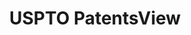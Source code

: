---
bigquery: https://console.cloud.google.com/bigquery?p=patents-public-data&d=patentsview&page=dataset
citation: Attribution should be given to PatentsView for use, distribution, or derivative
  works.
code: https://github.com/CSSIP-AIR/PatentsView-Code-Snippets/
contributors: USPTO
cost: None
description: 'PatentsView includes US patent data including raw data (summaries, applications,
  pregrant applications), disambugations of inventors and assignees, and inventor
  gender estimates.  Also foreign priority data, # of figures and sheets, and government
  interest statements.'
documentation: https://patentsview.org/query/builder-faqs
last_edit: 04/05/2022, 10:43:13
location: https://patentsview.org/
maintained_by: USPTO
record_creation_timestamp: 12/2/2020 17:20:46
schema_fields:
- dependent
- relkind
- disclaimer_date
- variety
- classification_data_source
- exemplary
- section_id
- county
- level_three
- contract_award_number
- disamb_assignee_id_20200929
- disamb_assignee_id_20200630
- category
- title
- f371_date
- disamb_inventor_id_20201229
- disamb_inventor_id_20171003
- text
- publication_number
- rel_id
- _371_date
- doc_type
- disamb_inventor_id_20180528
- level_one
- disamb_inventor_id_20170307
- disamb_assignee_id_20190820
- latitude
- classification_status
- organization_id
- action_date
- disamb_inventor_id_20171226
- doctype
- section
- organization
- state
- latin_name
- mainclass_id
- subsection_id
- longitude
- num_claims
- disamb_assignee_id_20190312
- disamb_assignee_id_20191008
- id
- disamb_assignee_id_20200331
- rawlocation_id
- disamb_assignee_id_20191231
- kind
- abstract
- latlong
- citation_id
- status
- attribution_status
- main_group
- level_two
- subclass_id
- designation
- num_sheets
- male
- term_extension
- disamb_inventor_id_20191231
- disamb_inventor_id_20200630
- sector_title
- date
- subgroup_id
- number
- sequence
- disamb_inventor_id_20190820
- field_id
- ipc_class
- rawassignee_id
- disamb_inventor_id_20181127
- type
- withdrawn
- applicant_type
- rule_47
- patent_id
- reldocno
- ipc_version_indicator
- county_fips
- state_fips
- disamb_inventor_id_20191008
- disamb_inventor_id_20190312
- _102_date
- group_id
- disamb_inventor_id_20170808
- city
- application_id
- classification_level
- rawinventor_id
- disamb_assignee_id_20181127
- category_id
- num_figures
- country_transformed
- country
- lawyer_id
- name_last
- disamb_inventor_id_20200929
- fname
- filename
- subgroup
- deceased
- inventor_id
- term_grant
- subcategory_id
- location_id
- num
- assignee_id
- symbol_position
- f102_date
- uuid
- disamb_inventor_id_20200331
- length
- subclass
- name_first
- classification_value
- lapse_of_patent
- gi_statement
- male_flag
- name
- lname
- series_code
- role
- field_title
- term_disclaimer
- group
shortname: patentsview
tags:
- disambiguation
- United States
- gender
terms_of_use: Creative Commons Attribution 4.0 International License.
timeframe: 1963-1999
title: USPTO PatentsView
uuid: cf1780b1-e265-4e49-8d1d-83b9cfe0fd9a
---